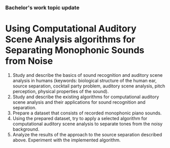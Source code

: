 ### Bachelor's work topic update

# Using Computational Auditory Scene Analysis algorithms for Separating Monophonic Sounds from Noise

1. Study and describe the basics of sound recognition and auditory scene analysis in humans
(keywords: biological structure of the human ear, source separation, cocktail party problem,
auditory scene analysis, pitch perception, physical properties of the sound).
2. Study and describe the existing algorithms for computational auditory scene analysis and
their applications for sound recognition and separation.
3. Prepare a dataset that consists of recorded monophonic piano sounds.
4. Using the prepared dataset, try to apply a selected algorithm for computational auditory
scene analysis to separate tones from the noisy background.
5. Analyze the results of the approach to the source separation described above. Experiment with the 
implemented algorithm.
